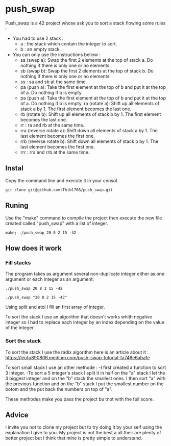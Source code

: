 # push_swap
Push_swap is a 42 project whose ask you to sort a stack flowing some rules :
  - You had to use 2 stack : 
    - a : the stack which contain the integer to sort.
    - b : an empty stack.
  - You can only use the instructions bellow :
    - sa (swap a): Swap the first 2 elements at the top of stack a.
          Do nothing if there is only one or no elements.
    - sb (swap b): Swap the first 2 elements at the top of stack b.
          Do nothing if there is only one or no elements.
    - ss : sa and sb at the same time.
    - pa (push a): Take the first element at the top of b and put it at the top of a.
          Do nothing if b is empty.
    - pa (push a): Take the first element at the top of b and put it at the top of a.
          Do nothing if b is empty.
    ra (rotate a): Shift up all elements of stack a by 1.
        The first element becomes the last one.
    - rb (rotate b): Shift up all elements of stack b by 1. 
          The first element becomes the last one.
    - rr : ra and rb at the same time.
    - rra (reverse rotate a): Shift down all elements of stack a by 1.
           The last element becomes the first one.
    - rrb (reverse rotate b): Shift down all elements of stack b by 1. 
           The last element becomes the first one.
    - rrr : rra and rrb at the same time.
    
## Instal

Copy the command line and execute it in your consol.

```git clone git@github.com:Thib1708/push_swap.git```

## Runing 

Use the "make" command to compile the project then execute the new file created called "push_swap" with a list of integer.

```make; ./push_swap 20 8 2 15 -42```

## How does it work

### Fill stacks
The program takes as argument several non-duplicate integer either as one argument or each integer as an argument:

```./push_swap 20 8 2 15 -42```

```./push_swap "20 8 2 15 -42"```

Using split and atoi I fill an first array of integer.

To sort the stack I use an algorithm that doesn't works whith negative integer so I had to replace each integer by an index depending on the value of the integer.

### Sort the stack
To sort the stack I use the radix algorithm here is an article about it :
https://leofu890806.medium.com/push-swap-tutorial-fa746e6aba1e

To sort small stack I use an other methode : 
  -I first created a function to sort 3 integer.
  -To sort a 5 integer's stack I split it in half on the "a" stack I let the 3 biggest integer and on the "b" stack the smallest ones.
   I then sort "a" with the previous function and on the "b" stack I put the smallest number on the botom and the put back the numbers on top of "a".

These methodes make you pass the project bu tnot with the full score.

## Advice

I invite you not to clone my project but to try doing it by your self using the explanation I give to you.
My project is not the best a all their are plenty of better project but I think that mine is pretty simple to understand.
